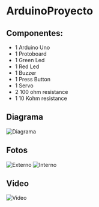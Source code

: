 # ArduinoProyecto

## Componentes:

- 1 Arduino Uno
- 1 Protoboard
- 1 Green Led 
- 1 Red Led
- 1 Buzzer 
- 1 Press Button
- 1 Servo
- 2 100 ohm resistance
- 1 10 Kohm resistance

## Diagrama
![Diagrama](https://github.com/MarceloMosquera/ArduinoProyecto/blob/master/diagrama.png)

## Fotos
![Externo](https://github.com/MarceloMosquera/ArduinoProyecto/blob/master/final-afuera.jpg)
![Interno](https://github.com/MarceloMosquera/ArduinoProyecto/blob/master/final-adentro.jpg)

## Video
![Video](https://youtu.be/C5TyPwFd71U)
